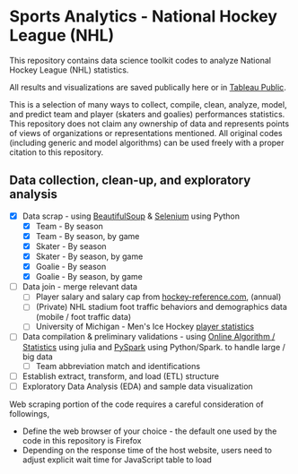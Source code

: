 # Sports Analytics - National Hockey League (NHL)

This repository contains data science toolkit codes to analyze National Hockey League (NHL) statistics. 

All results and visualizations are saved publically here or in [Tableau Public](https://public.tableau.com/app/profile/justin.l.1253).

This is a selection of many ways to collect, compile, clean, analyze, model, and predict team and player (skaters and goalies) performances statistics. This repository does not claim any ownership of data and represents points of views of organizations or representations mentioned. All original codes (including generic and model algorithms) can be used freely with a proper citation to this repository.

## Data collection, clean-up, and exploratory analysis
- [x] Data scrap - using [BeautifulSoup](https://www.crummy.com/software/BeautifulSoup/) & [Selenium](https://selenium-python.readthedocs.io/) using Python
  - [x] Team - By season
  - [x] Team - By season, by game
  - [x] Skater - By season
  - [x] Skater - By season, by game
  - [x] Goalie - By season
  - [x] Goalie - By season, by game
- [ ] Data join - merge relevant data
  - [ ] Player salary and salary cap from [hockey-reference.com](https://www.hockey-reference.com/friv/current_nhl_salaries.cgi), (annual)
  - [ ] (Private) NHL stadium foot traffic behaviors and demographics data (mobile / foot traffic data)
  - [ ] University of Michigan - Men's Ice Hockey [player statistics](https://statsarchive.ath.umich.edu/VS-IceHockey-M/ihockeystart.php)
- [ ] Data compilation & preliminary validations - using [Online Algorithm / Statistics](https://github.com/joshday/OnlineStats.jl) using julia and [PySpark](https://spark.apache.org/docs/latest/api/python/) using Python/Spark. to handle large / big data
  - [ ] Team abbreviation match and identifications
- [ ] Establish extract, transform, and load (ETL) structure
- [ ] Exploratory Data Analysis (EDA) and sample data visualization

Web scraping portion of the code requires a careful consideration of followings,
* Define the web browser of your choice - the default one used by the code in this repository is Firefox
* Depending on the response time of the host website, users need to adjust explicit wait time for JavaScript table to load
